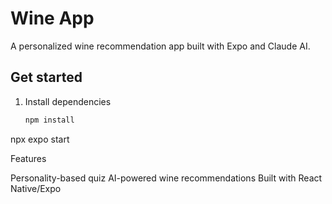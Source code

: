 # Wine App

A personalized wine recommendation app built with Expo and Claude AI.

## Get started

1. Install dependencies
   ```bash
   npm install

npx expo start


Features

Personality-based quiz
AI-powered wine recommendations
Built with React Native/Expo
